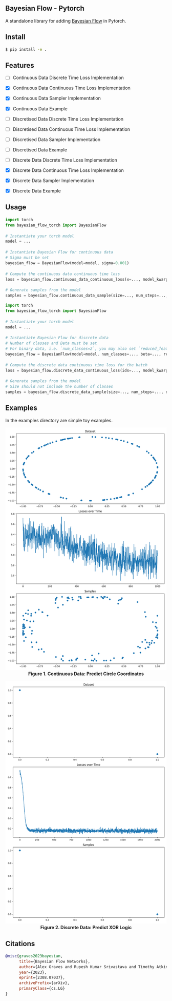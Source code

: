## Bayesian Flow - Pytorch

A standalone library for adding <a href="https://arxiv.org/abs/2308.07037">Bayesian Flow</a> in Pytorch.

## Install

```bash
$ pip install -e .
```

## Features

- [ ] Continuous Data Discrete Time Loss Implementation
- [x] Continuous Data Continuous Time Loss Implementation
- [x] Continuous Data Sampler Implementation
- [x] Continuous Data Example


- [ ] Discretised Data Discrete Time Loss Implementation
- [ ] Discretised Data Continuous Time Loss Implementation
- [ ] Discretised Data Sampler Implementation
- [ ] Discretised Data Example


- [ ] Discrete Data Discrete Time Loss Implementation
- [x] Discrete Data Continuous Time Loss Implementation
- [x] Discrete Data Sampler Implementation
- [x] Discrete Data Example

## Usage

```python
import torch
from bayesian_flow_torch import BayesianFlow

# Instantiate your torch model
model = ...

# Instantiate Bayesian Flow for continuous data
# Sigma must be set
bayesian_flow = BayesianFlow(model=model, sigma=0.001)

# Compute the continuous data continuous time loss
loss = bayesian_flow.continuous_data_continuous_loss(x=..., model_kwargs=...)

# Generate samples from the model 
samples = bayesian_flow.continuous_data_sample(size=..., num_steps=..., device=..., model_kwargs=...)
```

```python
import torch
from bayesian_flow_torch import BayesianFlow

# Instantiate your torch model
model = ...

# Instantiate Bayesian Flow for discrete data
# Number of classes and Beta must be set
# For binary data, i.e. `num_classes=2`, you may also set `reduced_features_binary=True` to reduce the features to 1
bayesian_flow = BayesianFlow(model=model, num_classes=..., beta=..., reduced_features_binary=...)

# Compute the discrete data continuous time loss for the batch
loss = bayesian_flow.discrete_data_continuous_loss(ids=..., model_kwargs=...)

# Generate samples from the model 
# Size should not include the number of classes
samples = bayesian_flow.discrete_data_sample(size=..., num_steps=..., device=..., model_kwargs=...)
```

## Examples

In the examples directory are simple toy examples.

<p align="center">
  <img src="figures/continuous.png" alt="Continuous Data: Predict Circle Coordinates">
  <br>
  <b>Figure 1. Continuous Data: Predict Circle Coordinates</b>
</p>


<p align="center">
  <img src="figures/discrete.png" alt="Discrete Data: Predict XOR Logic">
  <br>
  <b>Figure 2. Discrete Data: Predict XOR Logic</b>
</p>

## Citations

```bibtex
@misc{graves2023bayesian,
      title={Bayesian Flow Networks}, 
      author={Alex Graves and Rupesh Kumar Srivastava and Timothy Atkinson and Faustino Gomez},
      year={2023},
      eprint={2308.07037},
      archivePrefix={arXiv},
      primaryClass={cs.LG}
}
```